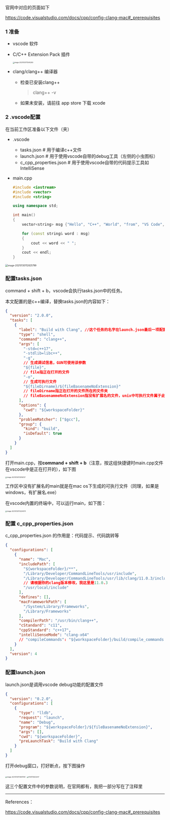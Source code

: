 官网中对应的页面如下

https://code.visualstudio.com/docs/cpp/config-clang-mac#_prerequisites



### 1 准备

+ vscode 软件

+ C/C++ Extension Pack 插件

  <img src="https://www.qiniu.cregskin.com/image-20210130111245269.png" alt="image-20210130111245269" style="zoom: 33%;" />

+ clang/clang++ 编译器

  + 检查已安装clang++

    > clang++ -v

  + 如果未安装，请前往 app store 下载 xcode



### 2  .vscode配置

在当前工作区准备以下文件（夹）

+ .vscode

  + tasks.json # 用于编译c++文件
  + launch.json # 用于使用vscode自带的debug工具（左侧的小虫图标）
  + c_cpp_properties.json # 用于使用vscode自带的代码提示工具如 IntelliSense

+ main.cpp

  ```c++
  #include <iostream>
  #include <vector>
  #include <string>
  
  using namespace std;
  
  int main()
  {
      vector<string> msg {"Hello", "C++", "World", "from", "VS Code", "and the C++ extension!"};
  
      for (const string& word : msg)
      {
          cout << word << " ";
      }
      cout << endl;
  }
  ```

  

<img src="https://www.qiniu.cregskin.com/image-20210130112825799.png" alt="image-20210130112825799" style="zoom:50%;" />



### 配置tasks.json

command + shift + b，vscode会执行tasks.json中的任务。

本文配置的是c++编译，替换tasks.json的内容如下：

```json
{
  "version": "2.0.0",
  "tasks": [
    {
      "label": "Build with Clang", //这个任务的名字在launch.json最后一项配置
      "type": "shell",
      "command": "clang++",
      "args": [
        "-std=c++17",
        "-stdlib=libc++",
        "-g",
        // 生成调试信息，GUN可使用该参数
        "${file}",
        // file指正在打开的文件
        "-o",
        // 生成可执行文件
        "${fileDirname}/${fileBasenameNoExtension}"
        // fileDirname指正在打开的文件所在的文件夹
        // fileBasenammeNoExtension指没有扩展名的文件，unix中可执行文件属于此类
      ],
      "options": {
        "cwd": "${workspaceFolder}"
      },
      "problemMatcher": ["$gcc"],
      "group": {
        "kind": "build",
        "isDefault": true
      }
    }
  ]
}

```

打开main.cpp，按**command + shift + b**（注意，按这组快捷键时main.cpp文件在vscode中是正在打开的），如下图

<img src="https://www.qiniu.cregskin.com/image-20210130113056137.png" alt="image-20210130113056137" style="zoom:33%;" />



工作区中没有扩展名的main就是在mac os下生成的可执行文件（同理，如果是windows，有扩展名.exe）

在vscode内置的终端中，可以运行main，如下图：

<img src="https://www.qiniu.cregskin.com/image-20210130113224570.png" alt="image-20210130113224570" style="zoom:33%;" />







### 配置 c_cpp_properties.json

c_cpp_properties.json 的作用是：代码提示、代码跳转等

```json
{
  "configurations": [
    {
      "name": "Mac",
      "includePath": [
        "${workspaceFolder}/**",
        "/Library/Developer/CommandLineTools/usr/include",
        "/Library/Developer/CommandLineTools/usr/lib/clang/11.0.3/include",
        // 请根据你的clang版本修改，我这里是11.0.3
        "/usr/local/include"
      ],
      "defines": [],
      "macFrameworkPath": [
        "/System/Library/Frameworks",
        "/Library/Frameworks"
      ],
      "compilerPath": "/usr/bin/clang++",
      "cStandard": "c11",
      "cppStandard": "c++17",
      "intelliSenseMode": "clang-x64"
      // "compileCommands": "${workspaceFolder}/build/compile_commands.json"
    }
  ],
  "version": 4
}
```



### 配置launch.json

launch.json是调用vscode debug功能的配置文件

```json
{
  "version": "0.2.0",
  "configurations": [
    {
      "type": "lldb",
      "request": "launch",
      "name": "Debug",
      "program": "${workspaceFolder}/${fileBasenameNoExtension}",
      "args": [],
      "cwd": "${workspaceFolder}",
      "preLaunchTask": "Build with Clang"
    }
  ]
}
```



打开debug窗口，打好断点，按下图操作

<img src="https://www.qiniu.cregskin.com/image-20210130113807581.png" alt="image-20210130113807581" style="zoom:33%;" />



<img src="https://www.qiniu.cregskin.com/image-20210130113823247.png" alt="0130113823247" style="zoom:33%;" />





这三个配置文件中的参数说明，在官网都有，我把一部分写在了注释里



---

References：

https://code.visualstudio.com/docs/cpp/config-clang-mac#_prerequisites

